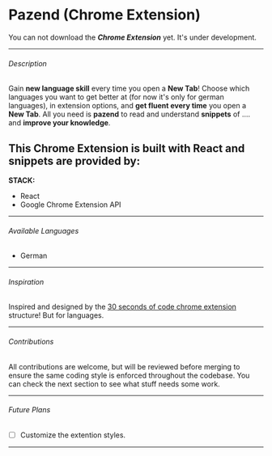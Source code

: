 <!-- <p align="center"><img width=900 src="https://raw.githubusercontent.com/petrovicstefanrs/30_seconds_of_knowledge/master/misc/Promo_Marquee.jpg"/></a></p>

------

<p align="center">
  Made with: 
  <img src="https://cdn4.iconfinder.com/data/icons/logos-3/600/React.js_logo-512.png" height=20 /> 
  <img src="https://proxy.duckduckgo.com/iu/?u=http%3A%2F%2Ficons.iconarchive.com%2Ficons%2Fdtafalonso%2Fandroid-lollipop%2F512%2FChrome-icon.png&f=1" height=20/>
</p>

------ -->

# Pazend (Chrome Extension)

You can not download the ***Chrome Extension*** yet. It's under development.

------

###### Description

Gain **new language skill** every time you open a **New Tab**! Choose which languages you want to get better at (for now it's only for german languages), in extension options, and **get fluent every time** you open a **New Tab**. All you need is **pazend** to read and understand **snippets** of .... and **improve your knowledge**.

This Chrome Extension is built with **React** and snippets are provided by:
- 

**STACK:**

- React
- Google Chrome Extension API

------

###### Available Languages

- German

------

###### Inspiration

Inspired and designed by the [30 seconds of code chrome extension](https://github.com/petrovicstefanrs/30_seconds_of_knowledge) structure! But for languages.

------

###### Contributions

All contributions are welcome, but will be reviewed before merging to ensure the same coding style is enforced throughout the codebase. You can check the next section to see what stuff needs some work.

------

###### Future Plans

- [ ] Customize the extention styles.


------

